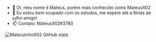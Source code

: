 - 👋 Oi, meu nome é Mateus, porém mais conhecido como MateusX02
- 👀 Eu estou bem ocupado com os estudos, me espere até a férias de julho amigo!
- 📫 Contato: MateusX02#3780

![MateuzinhoX02 GitHub stats](https://github-readme-stats.vercel.app/api?username=MateuzinhoX02&show_icons=true&theme=radical&hide_border=true) 
